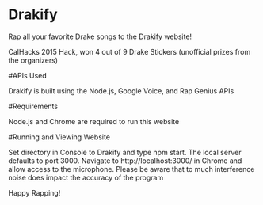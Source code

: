 # Drakify

Rap all your favorite Drake songs to the Drakify website!

CalHacks 2015 Hack, won 4 out of 9 Drake Stickers (unofficial prizes from the organizers)

#APIs Used

Drakify is built using the Node.js, Google Voice, and Rap Genius APIs

#Requirements

Node.js and Chrome are required to run this website

#Running and Viewing Website

Set directory in Console to Drakify and type npm start. The local server defaults to port 3000. Navigate to http://localhost:3000/ in Chrome and allow access to the microphone. Please be aware that to much interference noise does impact the accuracy of the program

Happy Rapping!
